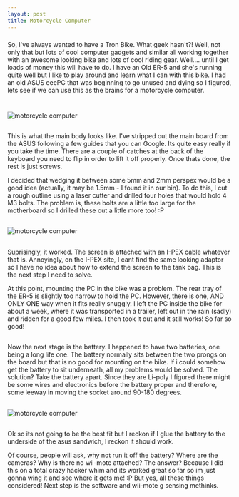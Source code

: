 ```yaml
--- 
layout: post
title: Motorcycle Computer
---
```

###
So, I've always wanted to have a Tron Bike. What geek hasn't?! Well, not only that but lots of cool computer gadgets and similar all working together with an awesome looking bike and lots of cool riding gear. Well.... until I get loads of money this will have to do. I have an Old ER-5 and she's running quite well but I like to play around and learn what I can with this bike. I had an old ASUS eeePC that was beginning to go unused and dying so I figured, lets see if we can use this as the brains for a motorcycle computer.


#
![motorcycle computer](http://4.bp.blogspot.com/-hi43lv688Bk/TWGH95K9CaI/AAAAAAAAAxc/j2YQ3phPVAw/s320/DSC_0013.JPG)


##
This is what the main body looks like. I've stripped out the main board from the ASUS following a few guides that you can Google. Its quite easy really if you take the time. There are a couple of catches at the back of the keyboard you need to flip in order to lift it off properly. Once thats done, the rest is just screws.

I decided that wedging it between some 5mm and 2mm perspex would be a good idea (actually, it may be 1.5mm - I found it in our bin). To do this, I cut a rough outline using a laser cutter and drilled four holes that would hold 4 M3 bolts. The problem is, these bolts are a little too large for the motherboard so I drilled these out a little more too! :P

##
![motorcycle computer](http://1.bp.blogspot.com/-SpFE4P9dtEw/TWGJVpcDHjI/AAAAAAAAAxk/ojnUreFuv7Y/s320/DSC_0017.JPG)

##
Suprisingly, it worked. The screen is attached with an I-PEX cable whatever that is. Annoyingly, on the I-PEX site, I cant find the same looking adaptor so I have no idea about how to extend the screen to the tank bag. This is the next step I need to solve.

At this point, mounting the PC in the bike was a problem. The rear tray of the ER-5 is slightly too narrow to hold the PC. However, there is one, AND ONLY ONE way when it fits really snuggly. I left the PC inside the bike for about a week, where it was transported in a trailer, left out in the rain (sadly) and ridden for a good few miles. I then took it out and it still works! So far so good!

##
Now the next stage is the battery. I happened to have two batteries, one being a long life one. The battery normally sits between the two prongs on the board but that is no good for mounting on the bike. If i could somehow get the battery to sit underneath, all my problems would be solved. The solution? Take the battery apart. Since they are Li-poly I figured there might be some wires and electronics before the battery proper and therefore, some leeway in moving the socket around 90-180 degrees.

##
![motorcycle computer](http://2.bp.blogspot.com/-CIrANB4c2RM/TWGLDKdC5mI/AAAAAAAAAxs/GtQQ2mnR0H0/s320/DSC_0016.JPG)

##
Ok so its not going to be the best fit but I reckon if I glue the battery to the underside of the asus sandwich, I reckon it should work.

Of course, people will ask, why not run it off the battery? Where are the cameras? Why is there no wii-mote attached? The answer? Because I did this on a total crazy hacker whim and its worked great so far so im just gonna wing it and see where it gets me! :P But yes, all these things considered! Next step is the software and wii-mote g sensing methinks.
